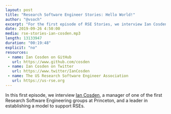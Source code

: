 ```yaml
---
layout: post
title: "Research Software Engineer Stories: Hello World!"
author: "@vsoch"
excerpt: "For the first episode of RSE Stories, we interview Ian Cosden from Princeton."
date: 2019-09-26 4:50:00
media: rse-stories-ian-cosden.mp3
length: 13133947
duration: "00:19:48"
explicit: "no"
resources:
 - name: Ian Cosden on GitHub
   url: https://www.github.com/cosden
 - name: Ian Cosden on Twitter
   url: https://www.twitter/IanCosden
 - name: The US Research Software Engineer Association
   url: https://us-rse.org
---
```


In this first episode, we interview <a href="https://researchcomputing.princeton.edu/people/ian-cosden-0" target="_blank">Ian Cosden</a>,
a manager of one of the first Research Software Engineering groups at Princeton, and a leader
in establishing a model to support RSEs.
